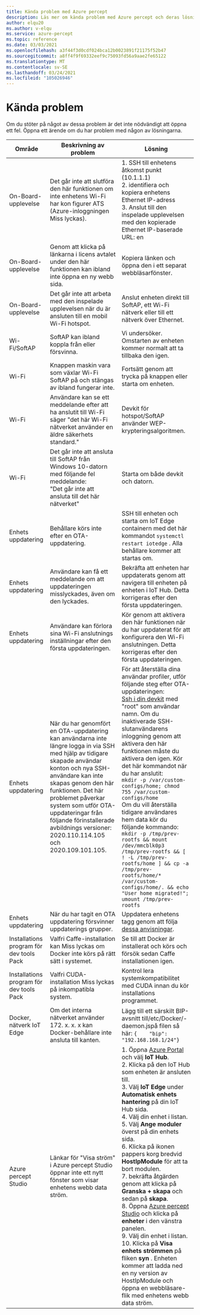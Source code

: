 ```yaml
---
title: Kända problem med Azure percept
description: Läs mer om kända problem med Azure percept och deras lösningar
author: elqu20
ms.author: v-elqu
ms.service: azure-percept
ms.topic: reference
ms.date: 03/03/2021
ms.openlocfilehash: a3f44f3d0cdf024bca12b0023891f21175f52b47
ms.sourcegitcommit: a8ff4f9f69332eef9c75093fd56a9aae2fe65122
ms.translationtype: MT
ms.contentlocale: sv-SE
ms.lasthandoff: 03/24/2021
ms.locfileid: "105026946"
---
```

# <a name="known-issues"></a>Kända problem

Om du stöter på något av dessa problem är det inte nödvändigt att öppna ett fel. Öppna ett ärende om du har problem med någon av lösningarna.

|Område|Beskrivning av problem|Lösning|
|-------|---------|---------|
| On-Board-upplevelse | Det går inte att slutföra den här funktionen om inte enhetens Wi-Fi har kon figurer ATS (Azure-inloggningen Miss lyckas). | 1. SSH till enhetens åtkomst punkt (10.1.1.1) <br> 2. identifiera och kopiera enhetens Ethernet IP-adress <br> 3. Anslut till den inspelade upplevelsen med den kopierade Ethernet IP-baserade URL: en |
| On-Board-upplevelse | Genom att klicka på länkarna i licens avtalet under den här funktionen kan ibland inte öppna en ny webb sida. | Kopiera länken och öppna den i ett separat webbläsarfönster. |
| On-Board-upplevelse | Det går inte att arbeta med den inspelade upplevelsen när du är ansluten till en mobil Wi-Fi hotspot. | Anslut enheten direkt till SoftAP, ett Wi-Fi nätverk eller till ett nätverk över Ethernet. |
| Wi-Fi/SoftAP | SoftAP kan ibland koppla från eller försvinna. | Vi undersöker.  Omstarten av enheten kommer normalt att ta tillbaka den igen. |
| Wi-Fi | Knappen maskin vara som växlar Wi-Fi SoftAP på och stängas av ibland fungerar inte. | Fortsätt genom att trycka på knappen eller starta om enheten. |
| Wi-Fi | Användare kan se ett meddelande efter att ha anslutit till Wi-Fi säger "det här Wi-Fi nätverket använder en äldre säkerhets standard." | Devkit för hotspot/SoftAP använder WEP-krypteringsalgoritmen. |
| Wi-Fi | Det går inte att ansluta till SoftAP från Windows 10-datorn med följande fel meddelande: <br> "Det går inte att ansluta till det här nätverket" | Starta om både devkit och datorn. |
| Enhets uppdatering | Behållare körs inte efter en OTA-uppdatering. | SSH till enheten och starta om IoT Edge containern med det här kommandot `systemctl restart iotedge` . Alla behållare kommer att startas om. |
| Enhets uppdatering | Användare kan få ett meddelande om att uppdateringen misslyckades, även om den lyckades. | Bekräfta att enheten har uppdaterats genom att navigera till enheten på enheten i IoT Hub. Detta korrigeras efter den första uppdateringen. |
| Enhets uppdatering | Användare kan förlora sina Wi-Fi anslutnings inställningar efter den första uppdateringen. | Kör genom att aktivera den här funktionen när du har uppdaterat för att konfigurera den Wi-Fi anslutningen. Detta korrigeras efter den första uppdateringen. |
| Enhets uppdatering | När du har genomfört en OTA-uppdatering kan användarna inte längre logga in via SSH med hjälp av tidigare skapade användar konton och nya SSH-användare kan inte skapas genom den här funktionen. Det här problemet påverkar system som utför OTA-uppdateringar från följande förinstallerade avbildnings versioner: 2020.110.114.105 och 2020.109.101.105. | För att återställa dina användar profiler, utför följande steg efter OTA-uppdateringen: <br> [Ssh i din devkit](./how-to-ssh-into-percept-dk.md) med "root" som användar namn. Om du inaktiverade SSH-slutanvändarens inloggning genom att aktivera den här funktionen måste du aktivera den igen. Kör det här kommandot när du har anslutit: <br> ```mkdir -p /var/custom-configs/home; chmod 755 /var/custom-configs/home``` <br> Om du vill återställa tidigare användares hem data kör du följande kommando: <br> ```mkdir -p /tmp/prev-rootfs && mount /dev/mmcblk0p3 /tmp/prev-rootfs && [ ! -L /tmp/prev-rootfs/home ] && cp -a /tmp/prev-rootfs/home/* /var/custom-configs/home/. && echo "User home migrated!"; umount /tmp/prev-rootfs``` |
| Enhets uppdatering | När du har tagit en OTA uppdatering försvinner uppdaterings grupper. | Uppdatera enhetens tagg genom att följa [dessa anvisningar](./how-to-update-over-the-air.md#create-a-device-update-group). |
| Installations program för dev tools Pack | Valfri Caffe-installation kan Miss lyckas om Docker inte körs på rätt sätt i systemet. | Se till att Docker är installerat och körs och försök sedan Caffe installationen igen. |
| Installations program för dev tools Pack | Valfri CUDA-installation Miss lyckas på inkompatibla system. | Kontrol lera systemkompatibilitet med CUDA innan du kör installations programmet. |
| Docker, nätverk IoT Edge | Om det interna nätverket använder 172. x. x. x kan Docker-behållare inte ansluta till kanten. | Lägg till ett särskilt BIP-avsnitt till/etc/Docker/-daemon.jspå filen så här: `{    "bip": "192.168.168.1/24"}` |
|Azure percept Studio | Länkar för "Visa ström" i Azure percept Studio öppnar inte ett nytt fönster som visar enhetens webb data ström. | 1. Öppna [Azure Portal](https://portal.azure.com) och välj **IoT Hub**. <br> 2. Klicka på den IoT Hub som enheten är ansluten till. <br> 3. Välj **IoT Edge** under **Automatisk enhets hantering** på din IoT Hub sida. <br> 4. Välj din enhet i listan. <br> 5. Välj **Ange moduler** överst på din enhets sida. <br> 6. Klicka på ikonen pappers korg bredvid **HostIpModule** för att ta bort modulen. <br> 7. bekräfta åtgärden genom att klicka på **Granska + skapa** och sedan på **skapa**. <br> 8. Öppna [Azure percept Studio](https://go.microsoft.com/fwlink/?linkid=2135819) och klicka på **enheter** i den vänstra panelen. <br> 9. Välj din enhet i listan. <br> 10. Klicka på **Visa enhets strömmen** på fliken **syn** . Enheten kommer att ladda ned en ny version av HostIpModule och öppna en webbläsare-flik med enhetens webb data ström. |